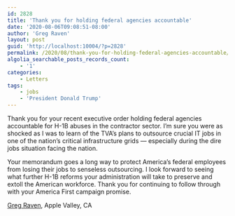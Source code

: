 ```yaml
---
id: 2828
title: 'Thank you for holding federal agencies accountable'
date: '2020-08-06T09:08:51-08:00'
author: 'Greg Raven'
layout: post
guid: 'http://localhost:10004/?p=2828'
permalink: /2020/08/thank-you-for-holding-federal-agencies-accountable/
algolia_searchable_posts_records_count:
    - '1'
categories:
    - Letters
tags:
    - jobs
    - 'President Donald Trump'
---
```


Thank you for your recent executive order holding federal agencies accountable for H-1B abuses in the contractor sector. I’m sure you were as shocked as I was to learn of the TVA’s plans to outsource crucial IT jobs in one of the nation’s critical infrastructure grids — especially during the dire jobs situation facing the nation.

Your memorandum goes a long way to protect America’s federal employees from losing their jobs to senseless outsourcing. I look forward to seeing what further H-1B reforms your administration will take to preserve and extoll the American workforce. Thank you for continuing to follow through with your America First campaign promise.

[Greg Raven](https://www.gregraven.org/), Apple Valley, CA